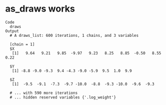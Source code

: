 # as_draws works

    Code
      draws
    Output
      # A draws_list: 600 iterations, 1 chains, and 3 variables
      
      [chain = 1]
      $X
       [1]   9.64   9.21   9.85  -9.97   9.23   8.25   8.85  -0.50   8.55   0.22
      
      $Y
       [1] -8.8 -9.0 -9.3  9.4 -4.3 -9.0 -5.9  9.5  1.0  9.9
      
      $Z
       [1]  -9.5  -9.1  -7.3  -9.7 -10.0  -8.8  -9.3 -10.0  -9.6  -9.3
      
      # ... with 590 more iterations
      # ... hidden reserved variables {'.log_weight'}

